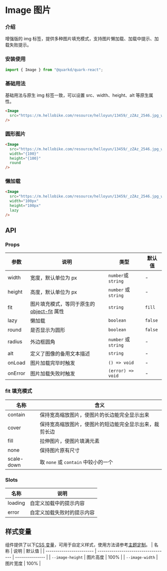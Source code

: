 # Image 图片

### 介绍

增强版的 img 标签，提供多种图片填充模式，支持图片懒加载、加载中提示、加载失败提示。

### 安装使用

```jsx
import { Image } from "@quarkd/quark-react";
```

### 基础用法

基础用法与原生 img 标签一致，可以设置 src、width、height、alt 等原生属性。

```html
<Image
  src="https://m.hellobike.com/resource/helloyun/13459/_zZAz_2546.jpg_wh300.jpg"
/>
```

### 圆形图片

```html
<Image
  src="https://m.hellobike.com/resource/helloyun/13459/_zZAz_2546.jpg_wh300.jpg"
  width="{100}"
  height="{100}"
  round
/>
```

### 懒加载

```html
<Image
  src="https://m.hellobike.com/resource/helloyun/13459/_zZAz_2546.jpg_wh300.jpg"
  width="100px"
  height="100px"
  lazy
/>
```

## API

### Props

| 参数    | 说明                                                                                                     | 类型                 | 默认值  |
| ------- | -------------------------------------------------------------------------------------------------------- | -------------------- | ------- |
| width   | 宽度，默认单位为 px                                                                                      | `number`或`string`   | -       |
| height  | 高度，默认单位为 px                                                                                      | `number` 或 `string` | -       |
| fit     | 图片填充模式，等同于原生的[object-fit](https://developer.mozilla.org/zh-CN/docs/Web/CSS/object-fit) 属性 | `string`             | `fill`  |
| lazy    | 懒加载                                                                                                   | `boolean`            | `false` |
| round   | 是否显示为圆形                                                                                           | `boolean`            | `false` |
| radius  | 外边框圆角                                                                                               | `number` 或 `string` | -       |
| alt     | 定义了图像的备用文本描述                                                                                 | `string`             | -       |
| onLoad  | 图片加载完毕时触发                                                                                       | `() => void`         | -       |
| onError | 图片加载失败时触发                                                                                       | `(error) => void`    | -       |

### fit 填充模式

| 名称       | 含义                                                   |
| ---------- | ------------------------------------------------------ |
| contain    | 保持宽高缩放图片，使图片的长边能完全显示出来           |
| cover      | 保持宽高缩放图片，使图片的短边能完全显示出来，裁剪长边 |
| fill       | 拉伸图片，使图片填满元素                               |
| none       | 保持图片原有尺寸                                       |
| scale-down | 取 `none` 或 `contain` 中较小的一个                    |

### Slots

| 名称    | 说明                       |
| ------- | -------------------------- |
| loading | 自定义加载中的提示内容     |
| error   | 自定义加载失败时的提示内容 |

## 样式变量

组件提供了以下[CSS 变量](https://developer.mozilla.org/zh-CN/docs/Web/CSS/Using_CSS_custom_properties)，可用于自定义样式，使用方法请参考[主题定制](#/zh-CN/guide/theme)。
| 名称 | 说明 | 默认值 |
| ------------------------ | ----------------------------------- | --------------- |
| `--image-height` | 图片高度 | 100% |
| `--image-width` | 图片宽度 | 100% |
